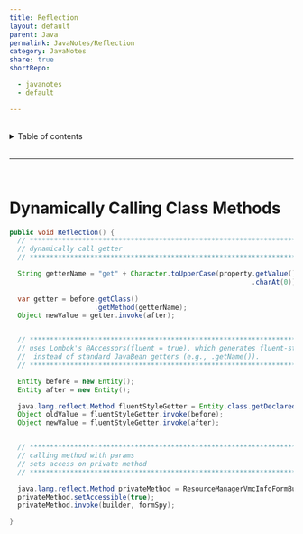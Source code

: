 ```yaml
---
title: Reflection
layout: default
parent: Java
permalink: JavaNotes/Reflection
category: JavaNotes
share: true
shortRepo:

  - javanotes
  - default

---
```


<br/>            

<details markdown="block">                  
<summary>                  
Table of contents                  
</summary>                  
{: .text-delta }                  
1. TOC                  
{:toc}                  
</details>                  

<br/>                  

***                  

<br/>                  

# Dynamically Calling Class Methods

```java
public void Reflection() {
  // ****************************************************************************************
  // dynamically call getter
  // ****************************************************************************************

  String getterName = "get" + Character.toUpperCase(property.getValue()
                                                            .charAt(0)) + property.getValue()
                                                                                  .substring(1);
  var getter = before.getClass()
                     .getMethod(getterName);
  Object newValue = getter.invoke(after);


  // ****************************************************************************************
  // uses Lombok's @Accessors(fluent = true), which generates fluent-style getters (e.g., .name()) 
  //  instead of standard JavaBean getters (e.g., .getName()). 
  // ****************************************************************************************

  Entity before = new Entity();
  Entity after = new Entity();

  java.lang.reflect.Method fluentStyleGetter = Entity.class.getDeclaredMethod(property.getValue());
  Object oldValue = fluentStyleGetter.invoke(before);
  Object newValue = fluentStyleGetter.invoke(after);


  // ****************************************************************************************
  // calling method with params
  // sets access on private method 
  // ****************************************************************************************

  java.lang.reflect.Method privateMethod = ResourceManagerVmcInfoFormBuilder.class.getDeclaredMethod("configureVmcInfo_edits", ParamType.class);
  privateMethod.setAccessible(true);
  privateMethod.invoke(builder, formSpy);

}
```
